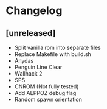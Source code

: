 # Changelog

## [unreleased]
* Split vanilla rom into separate files
* Replace Makefile with build.sh
* Anydas
* Penguin Line Clear
* Wallhack 2
* SPS
* CNROM (Not fully tested)
* Add AEPPOZ debug flag
* Random spawn orientation


